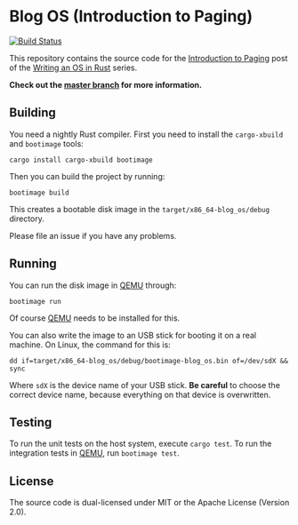 # Blog OS (Introduction to Paging)

[![Build Status](https://travis-ci.org/phil-opp/blog_os.svg?branch=post-09)](https://travis-ci.org/phil-opp/blog_os/branches)

This repository contains the source code for the [Introduction to Paging][post] post of the [Writing an OS in Rust](https://os.phil-opp.com) series.

[post]: https://os.phil-opp.com/paging-introduction/

**Check out the [master branch](https://github.com/phil-opp/blog_os) for more information.**

## Building

You need a nightly Rust compiler. First you need to install the `cargo-xbuild` and `bootimage` tools:

```
cargo install cargo-xbuild bootimage
```

Then you can build the project by running:

```
bootimage build
```

This creates a bootable disk image in the `target/x86_64-blog_os/debug` directory.

Please file an issue if you have any problems.

## Running

You can run the disk image in [QEMU] through:

[QEMU]: https://www.qemu.org/

```
bootimage run
```

Of course [QEMU] needs to be installed for this.

You can also write the image to an USB stick for booting it on a real machine. On Linux, the command for this is:

```
dd if=target/x86_64-blog_os/debug/bootimage-blog_os.bin of=/dev/sdX && sync
```

Where `sdX` is the device name of your USB stick. **Be careful** to choose the correct device name, because everything on that device is overwritten.

## Testing

To run the unit tests on the host system, execute `cargo test`. To run the integration tests in [QEMU], run `bootimage test`.

## License
The source code is dual-licensed under MIT or the Apache License (Version 2.0).
